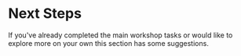 # Next Steps

If you've already completed the main workshop tasks or would like to explore more on your own this section has some suggestions.

